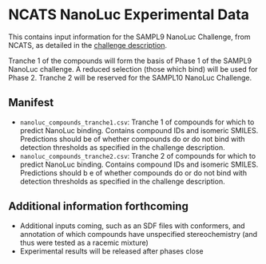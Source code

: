 # NCATS NanoLuc Experimental Data

This contains input information for the SAMPL9 NanoLuc Challenge, from NCATS, as detailed in the [challenge description](../README.md).

Tranche 1 of the compounds will form the basis of Phase 1 of the SAMPL9 NanoLuc challenge. A reduced selection (those which bind) will be used for Phase 2. Tranche 2 will be reserved for the SAMPL10 NanoLuc Challenge. 

## Manifest
- `nanoluc_compounds_tranche1.csv`: Tranche 1 of compounds for which to predict NanoLuc binding. Contains compound IDs and isomeric SMILES. Predictions should be of whether compounds do or do not bind with detection thresholds as specified in the challenge description.
- `nanoluc_compounds_tranche2.csv`: Tranche 2 of compounds for which to predict NanoLuc binding. Contains compound IDs and isomeric SMILES. Predictions should b
e of whether compounds do or do not bind with detection thresholds as specified
in the challenge description.

## Additional information forthcoming
- Additional inputs coming, such as an SDF files with conformers, and annotation of which compounds have unspecified stereochemistry (and thus were tested as a racemic mixture)
- Experimental results will be released after phases close

